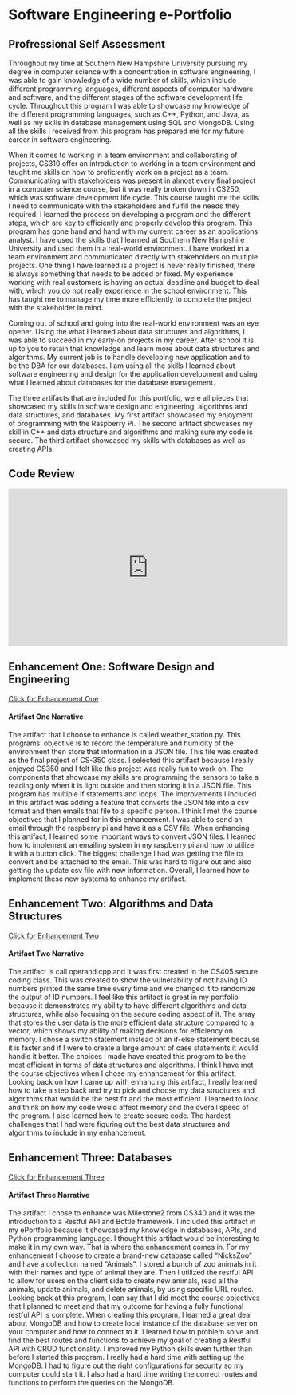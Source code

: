 # Software Engineering e-Portfolio

## Profressional Self Assessment
Throughout my time at Southern New Hampshire University pursuing my degree in computer science with a concentration in software engineering, I was able to gain knowledge of a wide number of skills, which include different programming languages, different aspects of computer hardware and software, and the different stages of the software development life cycle. Throughout this program I was able to showcase my knowledge of the different programming languages, such as C++, Python, and Java, as well as my skills in database management using SQL and MongoDB. Using all the skills I received from this program has prepared me for my future career in software engineering.

When it comes to working in a team environment and collaborating of projects, CS310 offer an introduction to working in a team environment and taught me skills on how to proficiently work on a project as a team. Communicating with stakeholders was present in almost every final project in a computer science course, but it was really broken down in CS250, which was software development life cycle. This course taught me the skills I need to communicate with the stakeholders and fulfill the needs they required. I learned the process on developing a program and the different steps, which are key to efficiently and properly develop this program.
This program has gone hand and hand with my current career as an applications analyst. I have used the skills that I learned at Southern New Hampshire University and used them in a real-world environment. I have worked in a team environment and communicated directly with stakeholders on multiple projects. One thing I have learned is a project is never really finished, there is always something that needs to be added or fixed. My experience working with real customers is having an actual deadline and budget to deal with, which you do not really experience in the school environment. This has taught me to manage my time more efficiently to complete the project with the stakeholder in mind.

Coming out of school and going into the real-world environment was an eye opener. Using the what I learned about data structures and algorithms, I was able to succeed in my early-on projects in my career. After school it is up to you to retain that knowledge and learn more about data structures and algorithms. My current job is to handle developing new application and to be the DBA for our databases. I am using all the skills I learned about software engineering and design for the application development and using what I learned about databases for the database management. 

The three artifacts that are included for this portfolio, were all pieces that showcased my skills in software design and engineering, algorithms and data structures, and databases. My first artifact showcased my enjoyment of programming with the Raspberry Pi. The second artifact showcases my skill in C++ and data structure and algorithms and making sure my code is secure. The third artifact showcased my skills with databases as well as creating APIs. 


## Code Review
<iframe width="560" height="315" src="https://www.youtube.com/embed/lzdZD19YHmE" frameborder="0" allow="accelerometer; autoplay; clipboard-write; encrypted-media; gyroscope; picture-in-picture" allowfullscreen></iframe>

## Enhancement One: Software Design and Engineering

<a href="http://github.com/Nick2159x/CS499/tree/Master/Enhancement%20One" title=" Click for Enhancement One">Click for Enhancement One</a>

#### Artifact One Narrative
   
   The artifact that I choose to enhance is called weather_station.py. This programs’ objective is to record the temperature and humidity of the environment then store that information in a JSON file. This file was created as the final project of CS-350 class. I selected this artifact because I really enjoyed CS350 and I felt like this project was really fun to work on. The components that showcase my skills are programming the sensors to take a reading only when it is light outside and then storing it in a JSON file. This program has multiple if statements and loops. The improvements I included in this artifact was adding a feature that converts the JSON file into a csv format and then emails that file to a specific person. I think I met the course objectives that I planned for in this enhancement. I was able to send an email through the raspberry pi and have it as a CSV file. When enhancing this artifact, I learned some important ways to convert JSON files. I learned how to implement an emailing system in my raspberry pi and how to utilize it with a button click. The biggest challenge I had was getting the file to convert and be attached to the email. This was hard to figure out and also getting the update csv file with new information. Overall, I learned how to implement these new systems to enhance my artifact. 

## Enhancement Two: Algorithms and Data Structures

<a href="http://github.com/Nick2159x/CS499/tree/Master/Enhancement%20Two" title=" Click for Enhancement Two">Click for Enhancement Two</a>

#### Artifact Two Narrative

   The artifact is call operand.cpp and it was first created in the CS405 secure coding class. This was created to show the vulnerability of not having ID numbers printed the same time every time and we changed it to randomize the output of ID numbers. I feel like this artifact is great in my portfolio because it demonstrates my ability to have different algorithms and data structures, while also focusing on the secure coding aspect of it. The array that stores the user data is the more efficient data structure compared to a vector, which shows my ability of making decisions for efficiency on memory. I chose a switch statement instead of an if-else statement because it is faster and if I were to create a large amount of case statements it would handle it better. The choices I made have created this program to be the most efficient in terms of data structures and algorithms. I think I have met the course objectives when I chose my enhancement for this artifact. Looking back on how I came up with enhancing this artifact, I really learned how to take a step back and try to pick and choose my data structures and algorithms that would be the best fit and the most efficient. I learned to look and think on how my code would affect memory and the overall speed of the program. I also learned how to create secure code. The hardest challenges that I had were figuring out the best data structures and algorithms to include in my enhancement.

## Enhancement Three: Databases

<a href="http://github.com/Nick2159x/CS499/tree/Master/Enhancement%20Three" title=" Click for Enhancement Three">Click for Enhancement Three</a>

#### Artifact Three Narrative

   The artifact I chose to enhance was Milestone2 from CS340 and it was the introduction to a Restful API and Bottle framework. I included this artifact in my ePortfolio because it showcased my knowledge in databases, APIs, and Python programming language. I thought this artifact would be interesting to make it in my own way. That is where the enhancement comes in. For my enhancement I choose to create a brand-new database called “NicksZoo” and have a collection named “Animals”. I stored a bunch of zoo animals in it with their names and type of animal they are. Then I utilized the restful API to allow for users on the client side to create new animals, read all the animals, update animals, and delete animals, by using specific URL routes. Looking back at this program, I can say that I did meet the course objectives that I planned to meet and that my outcome for having a fully functional restful API is complete. When creating this program, I learned a great deal about MongoDB and how to create local instance of the database server on your computer and how to connect to it. I learned how to problem solve and find the best routes and functions to achieve my goal of creating a Restful API with CRUD functionality. I improved my Python skills even further than before I started this program. I really had a hard time with setting up the MongoDB. I had to figure out the right configurations for security so my computer could start it. I also had a hard time writing the correct routes and functions to perform the queries on the MongoDB.
